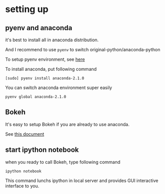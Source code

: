 # setting up

## pyenv and anaconda 

it's best to install all in anaconda distribution.

And I recommend to use `pyenv` to switch original-python/anaconda-python

To setup pyenv environment, see [here](https://github.com/yyuu/pyenv)

To install anaconda, put following command

```
[sudo] pyenv install anaconda-2.1.0
```

You can switch anaconda environment super easily

```
pyenv global anaconda-2.1.0
```

## Bokeh

It's easy to setup Bokeh if you are already to use anaconda.

See [this document](http://bokeh.pydata.org/en/latest/docs/installation.html)

## start ipython notebook

when you ready to call Bokeh, type following command

```
ipython notebook
```

This command lunchs ipython in local server and provides GUI interactive interface to you.
